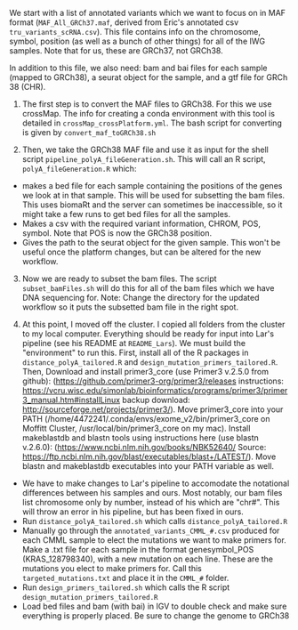 We start with a list of annotated variants which we want to focus on in MAF format (`MAF_All_GRCh37.maf`, derived from Eric's annotated csv `tru_variants_scRNA.csv`). This file contains info on the chromosome, symbol, position (as well as a bunch of other things) for all of the IWG samples. Note that for us, these are GRCh37, not GRCh38.

In addition to this file, we also need: bam and bai files for each sample (mapped to GRCh38), a seurat object for the sample, and a gtf file for GRCh 38 (CHR).


1. The first step is to convert the MAF files to GRCh38. For this we use crossMap. The info for creating a conda environment with this tool is detailed in `crossMap_crossPlatform.yml`. The bash script for converting is given by `convert_maf_toGRCh38.sh`

2. Then, we take the GRCh38 MAF file and use it as input for the shell script `pipeline_polyA_fileGeneration.sh`. This will call an R script, `polyA_fileGeneration.R` which:
  * makes a bed file for each sample containing the positions of the genes we look at in that sample. This will be used for subsetting the bam files. This uses biomaRt and the server can sometimes be inaccessible, so it might take a few runs to get bed files for all the samples.
  * Makes a csv with the required variant information, CHROM, POS, symbol. Note that POS is now the GRCh38 position.
  * Gives the path to the seurat object for the given sample. This won't be useful once the platform changes, but can be altered for the new workflow.
  
3. Now we are ready to subset the bam files. The script `subset_bamFiles.sh` will do this for all of the bam files which we have DNA sequencing for. Note: Change the directory for the updated workflow so it puts the subsetted bam file in the right spot. 

4. At this point, I moved off the cluster. I copied all folders from the cluster to my local computer. Everything should be ready for input into Lar's pipeline (see his README at `README_Lars`). We must build the "environment" to run this. First, install all of the R packages in `distance_polyA_tailored.R` and `design_mutation_primers_tailored.R`. Then, Download and install primer3_core (use Primer3 v.2.5.0 from github): (https://github.com/primer3-org/primer3/releases instructions: https://vcru.wisc.edu/simonlab/bioinformatics/programs/primer3/primer3_manual.htm#installLinux backup download: http://sourceforge.net/projects/primer3/). Move primer3_core into your PATH (/home/4472241/.conda/envs/exome_v2/bin/primer3_core on Moffitt Cluster, /usr/local/bin/primer3_core on my mac). Install makeblastdb and blastn tools using instructions here (use blastn v.2.6.0): (https://www.ncbi.nlm.nih.gov/books/NBK52640/ Source: https://ftp.ncbi.nlm.nih.gov/blast/executables/blast+/LATEST/). Move blastn and makeblastdb executables into your PATH variable as well. 
  * We have to make changes to Lar's pipeline to accomodate the notational differences between his samples and ours. Most notably, our bam files list chromosome only by number, instead of his which are "chr#". This will throw an error in his pipeline, but has been fixed in ours.
  * Run `distance_polyA_tailored.sh` which calls `distance_polyA_tailored.R`
  * Manually go through the `annotated_variants_CMML_#.csv` produced for each CMML sample to elect the mutations we want to make primers for. Make a .txt file for each sample in the format genesymbol_POS (KRAS_128798340), with a new mutation on each line. These are the mutations you elect to make primers for. Call this `targeted_mutations.txt` and place it in the `CMML_#` folder.
  * Run `design_primers_tailored.sh` which calls the R script `design_mutation_primers_tailored.R`
  * Load bed files and bam (with bai) in IGV to double check and make sure everything is properly placed. Be sure to change the genome to GRCh38
